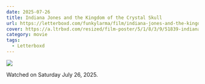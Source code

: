 ```yaml
---
date: 2025-07-26
title: Indiana Jones and the Kingdom of the Crystal Skull
url: https://letterboxd.com/funkylarma/film/indiana-jones-and-the-kingdom-of-the-crystal-skull/
cover: https://a.ltrbxd.com/resized/film-poster/5/1/8/3/9/51839-indiana-jones-and-the-kingdom-of-the-crystal-skull-0-600-0-900-crop.jpg?v=3dfe92e26e
category: movie
tags:
  - Letterboxd
---
```


![](https://a.ltrbxd.com/resized/film-poster/5/1/8/3/9/51839-indiana-jones-and-the-kingdom-of-the-crystal-skull-0-600-0-900-crop.jpg?v=3dfe92e26e)

Watched on Saturday July 26, 2025.
